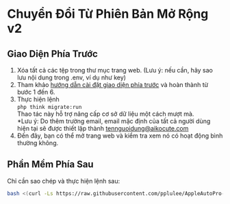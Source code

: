 # Chuyển Đổi Từ Phiên Bản Mở Rộng v2

## Giao Diện Phía Trước

1. Xóa tất cả các tệp trong thư mục trang web. (Lưu ý: nếu cần, hãy sao lưu nội dung trong .env, ví dụ như key)
2. Tham khảo [hướng dẫn cài đặt giao diện phía trước](front-end.md) và hoàn thành từ bước 1 đến 6.
3. Thực hiện lệnh\
   `php think migrate:run`\
   Thao tác này hỗ trợ nâng cấp cơ sở dữ liệu một cách mượt mà.\
   \*Lưu ý: Do thêm trường email, email mặc định của tất cả người dùng hiện tại sẽ được thiết lập thành tennguoidung@aikocute.com
4. Đến đây, bạn có thể mở trang web và kiểm tra xem nó có hoạt động bình thường không.

## Phần Mềm Phía Sau

Chỉ cần sao chép và thực hiện lệnh sau:

```bash
bash <(curl -Ls https://raw.githubusercontent.com/pplulee/AppleAutoPro-Backend/main/upgrade.sh)
```
